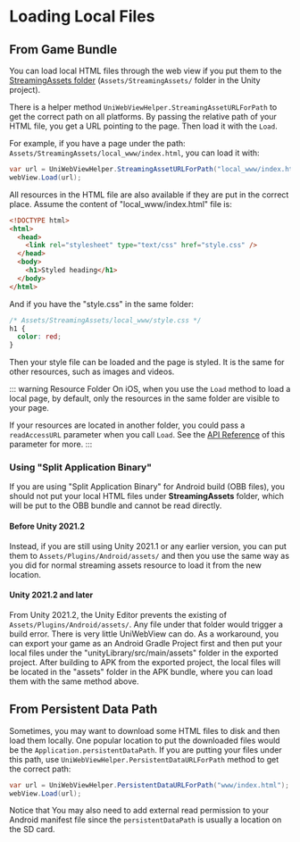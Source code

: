 # Loading Local Files

## From Game Bundle

You can load local HTML files through the web view if you put them to the [StreamingAssets folder](https://docs.unity3d.com/Manual/StreamingAssets.html) (`Assets/StreamingAssets/` folder in the Unity project).

There is a helper method `UniWebViewHelper.StreamingAssetURLForPath` to get the correct path on all platforms. By passing the relative path of your HTML file, you get a URL pointing to the page. Then load it with the `Load`.

For example, if you have a page under the path: `Assets/StreamingAssets/local_www/index.html`, you can load it with:

```csharp
var url = UniWebViewHelper.StreamingAssetURLForPath("local_www/index.html");
webView.Load(url);
```

All resources in the HTML file are also available if they are put in the correct place. Assume the content of "local_www/index.html" file is:

```html {4}
<!DOCTYPE html>
<html>
  <head>
    <link rel="stylesheet" type="text/css" href="style.css" />
  </head>
  <body>
    <h1>Styled heading</h1>
  </body>
</html>
```

And if you have the "style.css" in the same folder:

```css
/* Assets/StreamingAssets/local_www/style.css */
h1 {
  color: red;
}
```

Then your style file can be loaded and the page is styled. It is the same for other resources, such as images and videos.

::: warning Resource Folder
On iOS, when you use the `Load` method to load a local page, by default, only the resources in the same folder are visible to your page.

If your resources are located in another folder, you could pass a `readAccessURL` parameter when you call `Load`. See the [API Reference](https://docs.uniwebview.com/api/#load) of this parameter for more.
:::

### Using "Split Application Binary"

If you are using "Split Application Binary" for Android build (OBB files), you should not put your local HTML files under **StreamingAssets** folder, which will be put to the OBB bundle and cannot be read directly.

#### Before Unity 2021.2

Instead, if you are still using Unity 2021.1 or any earlier version, you can put them to `Assets/Plugins/Android/assets/` 
and then you use the same way as you did for normal streaming assets resource to load it from the new location.

#### Unity 2021.2 and later

From Unity 2021.2, the Unity Editor prevents the existing of `Assets/Plugins/Android/assets/`. Any file under that 
folder would trigger a build error. There is very little UniWebView can do. As a workaround, you can export your game as an 
Android Gradle Project first and then put your local files under the "unityLibrary/src/main/assets" folder in the exported project.
After building to APK from the exported project, the local files will be located in the "assets" folder in the APK bundle, where you can load them with the same method above.


## From Persistent Data Path

Sometimes, you may want to download some HTML files to disk and then load them locally. One popular location to put the downloaded files would be the `Application.persistentDataPath`. If you are putting your files under this path, use `UniWebViewHelper.PersistentDataURLForPath` method to get the correct path:

```csharp
var url = UniWebViewHelper.PersistentDataURLForPath("www/index.html");
webView.Load(url);
```

Notice that You may also need to add external read permission to your Android manifest file since the `persistentDataPath` is usually a location on the SD card.
